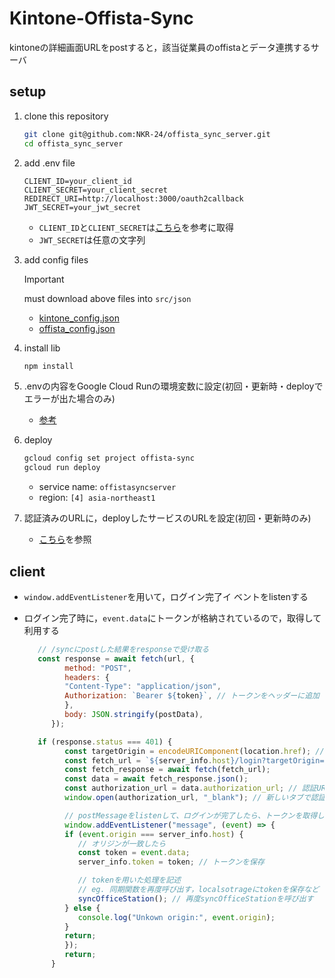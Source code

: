 # Kintone-Offista-Sync

kintoneの詳細画面URLをpostすると，該当従業員のoffistaとデータ連携するサーバ

## setup

1. clone this repository

   ```sh
   git clone git@github.com:NKR-24/offista_sync_server.git
   cd offista_sync_server
   ```

2. add .env file

   ```env
   CLIENT_ID=your_client_id
   CLIENT_SECRET=your_client_secret
   REDIRECT_URI=http://localhost:3000/oauth2callback
   JWT_SECRET=your_jwt_secret
   ```

   - `CLIENT_ID`と`CLIENT_SECRET`は[こちら](https://github.com/NKR-24/kintone_app_resister)を参考に取得
   - `JWT_SECRET`は任意の文字列

3. add config files

   > [!IMPORTANT]
   > must download above files into `src/json`
   >
   > - [kintone_config.json](https://drive.google.com/file/d/1hk_uxsLNvq8AgHY83Qs1Tos9CDlduUh-/view?usp=drive_link)
   > - [offista_config.json](https://drive.google.com/file/d/1E7ijrMsOt8Yc0MRKqbFdM6rqmwAWntgT/view?usp=drive_link)

4. install lib

    ```sh
    npm install
    ```

5. .envの内容をGoogle Cloud Runの環境変数に設定(初回・更新時・deployでエラーが出た場合のみ)

   - [参考](https://cloud.google.com/run/docs/configuring/services/environment-variables?hl=ja#console)

6. deploy

   ```sh
   gcloud config set project offista-sync
   gcloud run deploy
   ```

   - service name: `offistasyncserver`
   - region: `[4] asia-northeast1`

7. 認証済みのURLに，deployしたサービスのURLを設定(初回・更新時のみ)

   - [こちら](https://github.com/NKR-24/kintone_app_resister)を参照

## client

- `window.addEventListener`を用いて，ログイン完了イ ベントをlistenする

- ログイン完了時に，`event.data`にトークンが格納されているので，取得して利用する

   ```js
      // /syncにpostした結果をresponseで受け取る
      const response = await fetch(url, {
            method: "POST",
            headers: {
            "Content-Type": "application/json",
            Authorization: `Bearer ${token}`, // トークンをヘッダーに追加
            },
            body: JSON.stringify(postData),
         });

      if (response.status === 401) {
            const targetOrigin = encodeURIComponent(location.href); // 呼び出し元のURL
            const fetch_url = `${server_info.host}/login?targetOrigin=${targetOrigin}`;
            const fetch_response = await fetch(fetch_url);
            const data = await fetch_response.json();
            const authorization_url = data.authorization_url; // 認証URL
            window.open(authorization_url, "_blank"); // 新しいタブで認証URLを開く

            // postMessageをlistenして、ログインが完了したら、トークンを取得して、syncOfficeStationを再度呼び出す
            window.addEventListener("message", (event) => {
            if (event.origin === server_info.host) {
               // オリジンが一致したら
               const token = event.data;
               server_info.token = token; // トークンを保存

               // tokenを用いた処理を記述
               // eg. 同期関数を再度呼び出す，localsotrageにtokenを保存など
               syncOfficeStation(); // 再度syncOfficeStationを呼び出す
            } else {
               console.log("Unkown origin:", event.origin);
            }
            return;
            });
            return;
         }
   ```